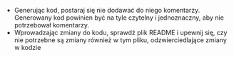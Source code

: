 - Generując kod, postaraj się nie dodawać do niego komentarzy. Generowany kod powinien być na tyle czytelny i jednoznaczny, aby nie potrzebował komentarzy.
- Wprowadzając zmiany do kodu, sprawdź plik README i upewnij się, czy nie potrzebne są zmiany również w tym pliku, odzwierciedlające zmiany w kodzie
